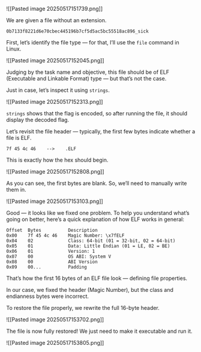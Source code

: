 ![[Pasted image 20250517151739.png]]

We are given a file without an extension.

```
0b7133f8221d6e70cbec445196b7cf5d5ac5bc55518ac896_sick
```

First, let’s identify the file type — for that, I’ll use the `file` command in Linux.

![[Pasted image 20250517152045.png]]

Judging by the task name and objective, this file should be of ELF (Executable and Linkable Format) type — but that’s not the case.

Just in case, let’s inspect it using `strings`.

![[Pasted image 20250517152313.png]]

`strings` shows that the flag is encoded, so after running the file, it should display the decoded flag.

Let’s revisit the file header — typically, the first few bytes indicate whether a file is ELF.

```
7f 45 4c 46    -->    .ELF
```

This is exactly how the hex should begin.

![[Pasted image 20250517152808.png]]

As you can see, the first bytes are blank. So, we’ll need to manually write them in.

![[Pasted image 20250517153103.png]]

Good — it looks like we fixed one problem. To help you understand what’s going on better, here’s a quick explanation of how ELF works in general:

```
Offset  Bytes          Description
0x00    7f 45 4c 46    Magic Number: \x7fELF
0x04    02             Class: 64-bit (01 = 32-bit, 02 = 64-bit)
0x05    01             Data: Little Endian (01 = LE, 02 = BE)
0x06    01             Version: 1
0x07    00             OS ABI: System V
0x08    00             ABI Version
0x09    00...          Padding
```

That’s how the first 16 bytes of an ELF file look — defining file properties.

In our case, we fixed the header (Magic Number), but the class and endianness bytes were incorrect.

To restore the file properly, we rewrite the full 16-byte header.

![[Pasted image 20250517153702.png]]

The file is now fully restored! We just need to make it executable and run it.

![[Pasted image 20250517153805.png]]
